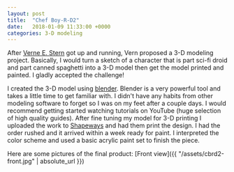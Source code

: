 ```yaml
---
layout: post
title:  "Chef Boy-R-D2"
date:   2018-01-09 11:33:00 +0000
categories: 3-D modeling
---
```

After [Verne E. Stern][ves] got up and running, Vern proposed a 3-D modeling project.  Basically, I would turn a sketch of a character that is part sci-fi droid and part canned spaghetti into a 3-D model then get the model printed and painted.  I gladly accepted the challenge!

I created the 3-D model using [blender][blend].  Blender is a very powerful tool and takes a little time to get familiar with.  I didn't have any habits from other modeling software to forget so I was on my feet after a couple days.  I would recommend getting started watching tutorials on YouTube (huge selection of high quality guides).  After fine tuning my model for 3-D printing I uploaded the work to [Shapeways][shapeways] and had them print the design.  I had the order rushed and it arrived within a week ready for paint.  I interpreted the color scheme and used a basic acrylic paint set to finish the piece.

Here are some pictures of the final product:
[Front view]({{ "/assets/cbrd2-front.jpg" | absolute_url }})

[ves]:http://www.vernestern.com/
[blend]: https://www.blender.org/
[shapeways]:https://www.shapeways.com/
